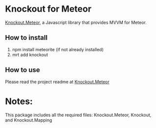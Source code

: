 # Knockout for Meteor

[Knockout.Meteor](https://github.com/steveluscher/knockout.meteor), a Javascript library that provides MVVM for Meteor.

## How to install 
1. npm install meteorite (if not already installed)
2. mrt add knockout

## How to use
Please read the project readme at [Knockout.Meteor](https://github.com/steveluscher/knockout.meteor)

# Notes:
This package includes all the required files: Knockout.Meteor, Knockout, and Knockout.Mapping 